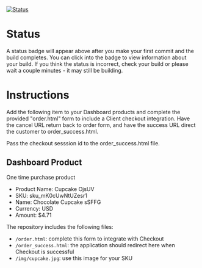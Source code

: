 [![Status](https://img.shields.io/badge/status-NO%20COMMIT-blue.svg)](https://github.com/lorence-crowdbotics/bakery_scaffold_G4yqCbBE0AZJcaiq)

# Status

A status badge will appear above after you make your first commit and the build completes. You can click into the badge to view information about your build. If you think the status is incorrect, check your build or please wait a couple minutes - it may still be building.

# Instructions

Add the following item to your Dashboard products and complete the provided "order.html" form to include a Client checkout integration. Have the cancel URL return back to order form, and have the success URL direct the customer to order_success.html.

Pass the checkout sesssion id to the order_success.html file.

## Dashboard Product
One time purchase product
* Product Name: Cupcake OjsUV
* SKU: sku_mK0cUwNtUZesr1
* Name: Chocolate Cupcake sSFFG
* Currency: USD
* Amount: $4.71

The repository includes the following files:
* `/order.html`: complete this form to integrate with Checkout
* `/order_success.html`: the application should redirect here when Checkout is successful
* `/img/cupcake.jpg`: use this image for your SKU
